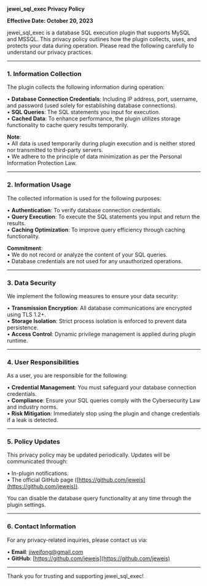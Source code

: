 **jewei_sql_exec Privacy Policy**  

**Effective Date: October 20, 2023**  

jewei_sql_exec is a database SQL execution plugin that supports MySQL and MSSQL. This privacy policy outlines how the plugin collects, uses, and protects your data during operation. Please read the following carefully to understand our privacy practices.  

---

### 1. Information Collection  
The plugin collects the following information during operation:  

• **Database Connection Credentials**: Including IP address, port, username, and password (used solely for establishing database connections).  
• **SQL Queries**: The SQL statements you input for execution.  
• **Cached Data**: To enhance performance, the plugin utilizes storage functionality to cache query results temporarily.  

**Note**:  
• All data is used temporarily during plugin execution and is neither stored nor transmitted to third-party servers.  
• We adhere to the principle of data minimization as per the Personal Information Protection Law.  

---

### 2. Information Usage  
The collected information is used for the following purposes:  

• **Authentication**: To verify database connection credentials.  
• **Query Execution**: To execute the SQL statements you input and return the results.  
• **Caching Optimization**: To improve query efficiency through caching functionality.  

**Commitment**:  
• We do not record or analyze the content of your SQL queries.  
• Database credentials are not used for any unauthorized operations.  

---

### 3. Data Security  
We implement the following measures to ensure your data security:  

• **Transmission Encryption**: All database communications are encrypted using TLS 1.2+.  
• **Storage Isolation**: Strict process isolation is enforced to prevent data persistence.  
• **Access Control**: Dynamic privilege management is applied during plugin runtime.  

---

### 4. User Responsibilities  
As a user, you are responsible for the following:  

• **Credential Management**: You must safeguard your database connection credentials.  
• **Compliance**: Ensure your SQL queries comply with the Cybersecurity Law and industry norms.  
• **Risk Mitigation**: Immediately stop using the plugin and change credentials if a leak is detected.  

---

### 5. Policy Updates  
This privacy policy may be updated periodically. Updates will be communicated through:  

• In-plugin notifications.  
• The official GitHub page ([https://github.com/jeweis](https://github.com/jeweis)).  

You can disable the database query functionality at any time through the plugin settings.  

---

### 6. Contact Information  
For any privacy-related inquiries, please contact us via:  

• **Email**: jiweifong@gmail.com  
• **GitHub**: [https://github.com/jeweis](https://github.com/jeweis)  

---

Thank you for trusting and supporting jewei_sql_exec!
